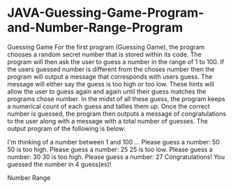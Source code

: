 # JAVA-Guessing-Game-Program-and-Number-Range-Program

Guessing Game
For the first program (Guessing Game), the program chooses a random secret number that is stored within its code. The program will then ask the user to guess a number in the range of 1 to 100. If the users guessed number is different from the choses number then the program will output a message that corresponds with users guess. The message will either say the guess is too high or too low. These hints will allow the user to guess again and again until their guess matches the programs chose number. In the midst of all these guess, the program keeps a numerical count of each guess and tallies them up. Once the correct number is guessed, the program then outputs a message of congratulations to the user along with a message with a total number of guesses. 
The output program of the following is below: 

I'm thinking of a number between 1 and 100 ...
Please guess a number: 50
50 is too high.
Please guess a number: 25
25 is too low.
Please guess a number: 30
30 is too high.
Please guess a number: 27
Congratulations! You guessed the number in 4 guess(es)!



Number Range
